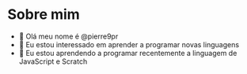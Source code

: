 # Sobre mim
- 👋 Olá meu nome é @pierre9pr
- 👀 Eu estou interessado em aprender a programar novas linguagens
- 🌱 Eu estou aprendendo a programar recentemente a linguagem de JavaScript e Scratch


